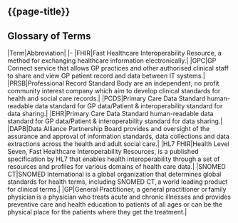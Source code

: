 ## {{page-title}}

## Glossary of Terms
|Term|Abbreviation|
|-
|FHIR|Fast Healthcare Interoperability Resource, a method for exchanging healthcare information electronically.|
|GPC|GP Connect service that allows GP practices and other authorised clinical staff to share and view GP patient record and data between IT systems.|
|PRSB|Professional Record Standard Body are an independent, no profit community interest company which aim to develop clinical standards for health and social care records.|
|PCDS|Primary Care Data Standard human-readable data standard for GP data/Patient & interoperability standard for data sharing.|
|EHR|Primary Care Data Standard human-readable data standard for GP data/Patient & interoperability standard for data sharing.|
|DAPB|Data Alliance Partnership Board provides and oversight of the assurance and approval of information standards, data collections and data extractions across the health and adult social care.|
|HL7 FHIR|Health Level Seven, Fast Healthcare Interoperability Resources, is a published specification by HL7 that enables health interoperability through a set of resources and profiles for various domains of health care data.|
|SNOMED CT|SNOMED International is a global organization that determines global standards for health terms, including SNOMED CT, a world leading product for clinical terms.|
|GP|General Practitioner, a general practitioner or family physician is a physician who treats acute and chronic illnesses and provides preventive care and health education to patients of all ages or can be the physical place for the patients where they get the treatment.|